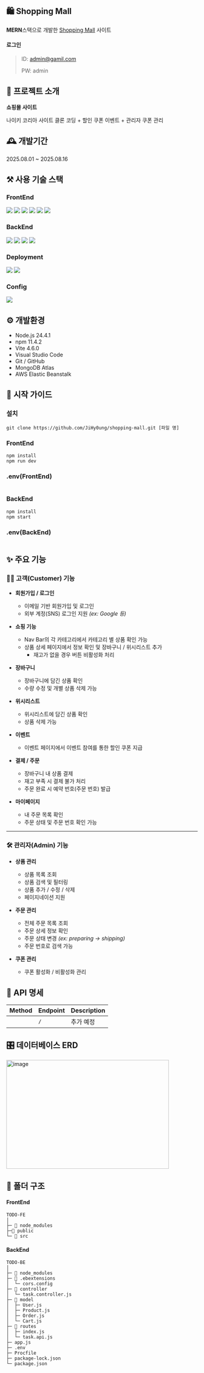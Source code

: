 ## **🛍️  Shopping Mall**
**MERN**스택으로 개발한 [Shopping Mall]()    사이트

#### **로그인**

> ID: admin@gamil.com
> 
> PW: admin

## **📝  프로젝트 소개**
**쇼핑몰 사이트**

나이키 코리아 사이트 클론 코딩 + 할인 쿠폰 이벤트 + 관리자 쿠폰 관리

## **🕰️  개발기간**
2025.08.01 ~ 2025.08.16

## **⚒️ 사용 기술 스택**
### FrontEnd
<img src="https://img.shields.io/badge/javascript-F7DF1E?style=for-the-badge&logo=javascript&logoColor=black"> <img src="https://img.shields.io/badge/React-61DAFB?style=for-the-badge&logo=React&logoColor=black"> <img src="https://img.shields.io/badge/Vite-646CFF?style=for-the-badge&logo=vite&logoColor=white"> 
 <img src="https://img.shields.io/badge/React Router-CA4245?style=for-the-badge&logo=reactrouter&logoColor=white"> <img src="https://img.shields.io/badge/bootstrap-7952B3?style=for-the-badge&logo=bootstrap&logoColor=white"> <img src="https://img.shields.io/badge/reactbootstrap-41E0FD?style=for-the-badge&logo=reactbootstrap&logoColor=white"> 

### BackEnd
<img src="https://img.shields.io/badge/Node.js-5FA04E?style=for-the-badge&logo=Node.js&logoColor=white"> <img src="https://img.shields.io/badge/Express-000000?style=for-the-badge&logo=express&logoColor=white"> <img src="https://img.shields.io/badge/MongoDB-47A248?style=for-the-badge&logo=MongoDB&logoColor=white"> <img src="https://img.shields.io/badge/Mongoose-880000?style=for-the-badge&logo=Mongoose&logoColor=white">



### Deployment
<img src="https://img.shields.io/badge/netlify-00C7B7?style=for-the-badge&logo=netlify&logoColor=white"> <img src="https://img.shields.io/badge/Amazon%20AWS-232F3E?style=for-the-badge&logo=Amazon%20AWS&logoColor=white">

### Config
<img src="https://img.shields.io/badge/npm-CB3837?style=for-the-badge&logo=npm&logoColor=white"> 


## **⚙️ 개발환경**
* Node.js 24.4.1
* npm 11.4.2
* Vite 4.6.0
* Visual Studio Code
* Git / GitHub
* MongoDB Atlas
* AWS Elastic Beanstalk

## **📔 시작 가이드**
### **설치**
```
git clone https://github.com/JiHy0ung/shopping-mall.git [파일 명]
```

### **FrontEnd**
```
npm install
npm run dev
```

### **.env(FrontEnd)**
```
```

### **BackEnd**
```
npm install
npm start
```

### **.env(BackEnd)**
```
```


## ✨ 주요 기능

### 🧑‍💼 고객(Customer) 기능

- **회원가입 / 로그인**
  -  이메일 기반 회원가입 및 로그인
  - 외부 계정(SNS) 로그인 지원 *(ex: Google 등)*

- **쇼핑 기능**
  - Nav Bar의 각 카테고리에서 카테고리 별 상품 확인 가능
  - 상품 상세 페이지에서 정보 확인 및 장바구니 / 위시리스트 추가  
    - 재고가 없을 경우 버튼 비활성화 처리

- **장바구니**
  - 장바구니에 담긴 상품 확인
  - 수량 수정 및 개별 상품 삭제 가능

- **위시리스트**
  - 위시리스트에 담긴 상품 확인
  - 상품 삭제 가능
 
- **이벤트**
  - 이벤트 페이지에서 이벤트 참여를 통한 할인 쿠폰 지급

- **결제 / 주문**
  - 장바구니 내 상품 결제
  - 재고 부족 시 결제 불가 처리
  - 주문 완료 시 예약 번호(주문 번호) 발급

- **마이페이지**
  - 내 주문 목록 확인
  - 주문 상태 및 주문 번호 확인 가능

---

### 🛠 관리자(Admin) 기능

- **상품 관리**
  - 상품 목록 조회
  - 상품 검색 및 필터링
  - 상품 추가 / 수정 / 삭제
  - 페이지네이션 지원

- **주문 관리**
  - 전체 주문 목록 조회
  - 주문 상세 정보 확인
  - 주문 상태 변경 *(ex: preparing → shipping)*
  - 주문 번호로 검색 가능

- **쿠폰 관리**
  - 쿠폰 활성화 / 비활성화 관리




## **🧾 API 명세**
| Method | Endpoint | Description |
|--------|----------|-------------|
|     | `/` | 추가 예정|


## **🎛️ 데이터베이스 ERD**
<img width="428" height="286" alt="image" src="https://github.com/user-attachments/assets/9dcf0fbc-80fa-4a0e-953e-433a58a2fd27" />

## **📂 폴더 구조**
#### FrontEnd
```
TODO-FE
│ 
├─ 📁 node_modules
├─📁 public
└─ 📁 src
```

#### BackEnd
```
TODO-BE
│ 
├─ 📂 node_modules
├─ 📂 .ebextensions
│  └─ cors.config
├─ 📂 controller
│  └─ task.controller.js
├─ 📂 model
│  ├─ User.js
│  ├─ Product.js
│  ├─ Order.js
│  └─ Cart.js
├─ 📂 routes
│  ├─ index.js
│  └─ task.api.js
├─ app.js
├─ .env
├─ Procfile
├─ package-lock.json
└─ package.json
```
